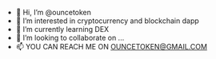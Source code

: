 - 👋 Hi, I’m @ouncetoken
- 👀 I’m interested in cryptocurrency and blockchain dapp
- 🌱 I’m currently learning DEX
- 💞️ I’m looking to collaborate on ...
- 📫 YOU CAN REACH ME ON OUNCETOKEN@GMAIL.COM

<!---
ouncetoken/ouncetoken is a ✨ special ✨ repository because its `README.md` (this file) appears on your GitHub profile.
You can click the Preview link to take a look at your changes.
--->
